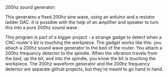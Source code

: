 200hz sound generator:

This generates a fixed 200hz sine wave, using an arduino and a
resistor ladder DAC.  It is possible with the help of an amplifier
and speaker to turn this into a pure 200hz sound wave.

This program is part of a bigger project - a strange gadge to
detect when a CNC router's bit is touching the workpiece.  The gadget
works like this: you attach a 200hz sound wave generator to the
bed of the router.  You attach a 200hz frequency detector to the
spindle.  When the vibration travels from the bed, up the bit, and
into the spindle, you know the bit is touching the workpiece.
The 200hz waveform generator and the 200hz frequency detector are
separate github projects, but they're meant to go hand in hand.

